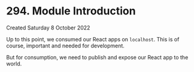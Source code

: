 # 294. Module Introduction
Created Saturday 8 October 2022

Up to this point, we consumed our React apps on `localhost`. This is of course, important and needed for development.

But for consumption, we need to publish and expose our React app to the world.